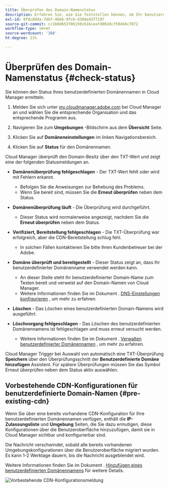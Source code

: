 ```yaml
---
title: Überprüfen des Domain-Namenstatus
description: Erfahren Sie, wie Sie feststellen können, ob Ihr benutzerdefinierter Domänenname von Cloud Manager erfolgreich verifiziert wurde.
exl-id: 8fdc8dda-7dbf-46b6-9fc6-d304ed377197
source-git-commit: cc1b0d653706150c616ceafd002dc7594b6c7072
workflow-type: tm+mt
source-wordcount: '388'
ht-degree: 21%

---
```



# Überprüfen des Domain-Namenstatus {#check-status}

Sie können den Status Ihres benutzerdefinierten Domänennamen in Cloud Manager ermitteln.

1. Melden Sie sich unter [my.cloudmanager.adobe.com](https://my.cloudmanager.adobe.com/) bei Cloud Manager an und wählen Sie die entsprechende Organisation und das entsprechende Programm aus.

1. Navigieren Sie zum **Umgebungen** -Bildschirm aus dem **Übersicht** Seite.

1. Klicken Sie auf **Domäneneinstellungen** im linken Navigationsbereich.

1. Klicken Sie auf **Status** für den Domänennamen.

Cloud Manager überprüft den Domain-Besitz über den TXT-Wert und zeigt eine der folgenden Statusmeldungen an.

* **Domänenüberprüfung fehlgeschlagen** - Der TXT-Wert fehlt oder wird mit Fehlern erkannt.

   * Befolgen Sie die Anweisungen zur Behebung des Problems.
   * Wenn Sie bereit sind, müssen Sie die **Erneut überprüfen** neben dem Status.

* **Domänenüberprüfung läuft** - Die Überprüfung wird durchgeführt.

   * Dieser Status wird normalerweise angezeigt, nachdem Sie die **Erneut überprüfen** neben dem Status.

* **Verifiziert, Bereitstellung fehlgeschlagen** - Die TXT-Überprüfung war erfolgreich, aber die CDN-Bereitstellung schlug fehl.

   * In solchen Fällen kontaktieren Sie bitte Ihren Kundenbetreuer bei der Adobe.

* **Domäne überprüft und bereitgestellt** - Dieser Status zeigt an, dass Ihr benutzerdefinierter Domänenname verwendet werden kann.

   * An dieser Stelle steht Ihr benutzerdefinierter Domain-Name zum Testen bereit und verweist auf den Domain-Namen von Cloud Manager.
   * Weitere Informationen finden Sie im Dokument . [DNS-Einstellungen konfigurieren](/help/implementing/cloud-manager/custom-domain-names/configure-dns-settings.md) , um mehr zu erfahren.

* **Löschen** - Das Löschen eines benutzerdefinierten Domain-Namens wird ausgeführt.

* **Löschvorgang fehlgeschlagen** - Das Löschen des benutzerdefinierten Domänennamens ist fehlgeschlagen und muss erneut versucht werden.

   * Weitere Informationen finden Sie im Dokument . [Verwalten benutzerdefinierter Domänennamen](/help/implementing/cloud-manager/custom-domain-names/managing-custom-domain-names.md) , um mehr zu erfahren.

Cloud Manager Trigger bei Auswahl von automatisch eine TXT-Überprüfung **Speichern** über den Überprüfungsschritt der **Benutzerdefinierte Domäne hinzufügen** Assistent. Für spätere Überprüfungen müssen Sie das Symbol Erneut überprüfen neben dem Status aktiv auswählen.

## Vorbestehende CDN-Konfigurationen für benutzerdefinierte Domain-Namen {#pre-existing-cdn}

Wenn Sie über eine bereits vorhandene CDN-Konfiguration für Ihre benutzerdefinierten Domänennamen verfügen, enthält die **IP-Zulassungsliste** und **Umgebung** Seiten, die Sie dazu ermutigen, diese Konfigurationen über die Benutzeroberfläche hinzuzufügen, damit sie in Cloud Manager sichtbar und konfigurierbar sind.

Die Nachricht verschwindet, sobald alle bereits vorhandenen Umgebungskonfigurationen über die Benutzeroberfläche migriert wurden. Es kann 1-2 Werktage dauern, bis die Nachricht ausgeblendet wird.

Weitere Informationen finden Sie im Dokument . [Hinzufügen eines benutzerdefinierten Domänennamens](/help/implementing/cloud-manager/custom-domain-names/add-custom-domain-name.md) für weitere Details.

![Vorbestehende CDN-Konfigurationsmeldung](/help/implementing/cloud-manager/assets/ip-allow-list-message1.png)

